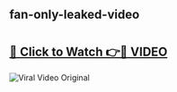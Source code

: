 ## fan-only-leaked-video 

# <h2><a href="http://freeplayer.one?title=fan-only-leaked-video&ref=21J">🔗 Click to Watch 👉🔴 VIDEO</a></h2>

<a href="http://freeplayer.one?title=fan-only-leaked-video&ref=21J" rel="nofollow" data-target="animated-image.originalLink"><img src="https://i.ibb.co.com/xMMVF88/686577567.gif" alt="Viral Video Original" style="max-width: 100%; display: inline-block;" data-target="animated-image.originalImage"></a>

